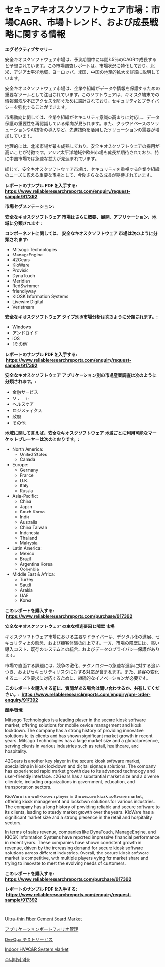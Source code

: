 <p><h1>セキュアキオスクソフトウェア市場：市場CAGR、市場トレンド、および成長戦略に関する情報</h1></p><p><strong>エグゼクティブサマリー</strong></p>
<p><p>安全キオスクソフトウェア市場は、予測期間中に年間8.5％のCAGRで成長すると予想されています。この市場調査レポートは、市場状況に特化しており、北米、アジア太平洋地域、ヨーロッパ、米国、中国の地理的拡大を詳細に説明しています。</p><p>安全キオスクソフトウェア市場は、企業や組織がデータや情報を保護するための重要なツールとして注目されています。このソフトウェアは、キオスク端末での情報漏洩や不正アクセスを防ぐために設計されており、セキュリティとプライバシーを強化することができます。</p><p>市場動向に関しては、企業や組織がセキュリティ意識の高まりに対応し、データ保護の重要性を再認識している傾向が見られます。また、クラウドベースのソリューションやAI技術の導入など、先進技術を活用したソリューションの需要が増加しています。</p><p>地理的には、北米市場が最も成熟しており、安全キオスクソフトウェアの採用が高いことが特徴です。アジア太平洋地域や欧州市場も成長が期待されており、特に中国市場では急速な拡大が見込まれています。</p><p>総じて、安全キオスクソフトウェア市場は、セキュリティを重視する企業や組織のニーズに応える重要な市場として、今後さらなる成長が期待されています。</p></p>
<p><strong>レポートのサンプル PDF を入手する: <a href="https://www.reliableresearchreports.com/enquiry/request-sample/917392">https://www.reliableresearchreports.com/enquiry/request-sample/917392</a></strong></p>
<p><strong>市場セグメンテーション:</strong></p>
<p><strong> 安全なキオスクソフトウェア 市場はさらに概要、展開、アプリケーション、地域に分類されます :</strong></p>
<p><strong>コンポーネントに関しては、 安全なキオスクソフトウェア 市場は次のように分類されます: &nbsp;</strong></p>
<p><ul><li>Mitsogo Technologies</li><li>ManageEngine</li><li>42Gears</li><li>KioWare</li><li>Provisio</li><li>DynaTouch</li><li>Meridian</li><li>RedSwimmer</li><li>friendlyway</li><li>KIOSK Information Systems</li><li>Livewire Digital</li><li>Veristream</li></ul></p>
<p><strong> 安全なキオスクソフトウェア タイプ別の市場分析は次のように分類されます。:</strong></p>
<p><ul><li>Windows</li><li>アンドロイド</li><li>iOS</li><li>[その他]</li></ul></p>
<p><strong>レポートのサンプル PDF を入手する: &nbsp;<a href="https://www.reliableresearchreports.com/enquiry/request-sample/917392">https://www.reliableresearchreports.com/enquiry/request-sample/917392</a></strong></p>
<p><strong> 安全なキオスクソフトウェア アプリケーション別の市場産業調査は次のように分類されます。:</strong></p>
<p><ul><li>金融サービス</li><li>リテール</li><li>ヘルスケア</li><li>ロジスティクス</li><li>政府</li><li>その他</li></ul></p>
<p><strong>地域に関して言えば、安全なキオスクソフトウェア 地域ごとに利用可能なマーケットプレーヤーは次のとおりです。:</strong></p>
<p><ul>
    <li>
        North America:
        <ul>
            <li>United States</li>
            <li>Canada</li>
        </ul>
    </li>
    <li>
        Europe:
        <ul>
            <li>Germany</li>
            <li>France</li>
            <li>U.K.</li>
            <li>Italy</li>
            <li>Russia</li>
        </ul>
    </li>
    <li>
        Asia-Pacific:
        <ul>
            <li>China</li>
            <li>Japan</li>
            <li>South Korea</li>
            <li>India</li>
            <li>Australia</li>
            <li>China Taiwan</li>
            <li>Indonesia</li>
            <li>Thailand</li>
            <li>Malaysia</li>
        </ul>
    </li>
    <li>
        Latin America:
        <ul>
            <li>Mexico</li>
            <li>Brazil</li>
            <li>Argentina Korea</li>
            <li>Colombia</li>
        </ul>
    </li>
    <li>
        Middle East & Africa:
        <ul>
            <li>Turkey</li>
            <li>Saudi</li>
            <li>Arabia</li>
            <li>UAE</li>
            <li>Korea</li>
        </ul>
    </li>
    </ul></p>
<p><strong>このレポートを購入する: &nbsp;<a href="https://www.reliableresearchreports.com/purchase/917392">https://www.reliableresearchreports.com/purchase/917392</a></strong></p>
<p><strong>安全なキオスクソフトウェア の主な推進要因と障壁 市場</strong></p>
<p><p>キオスクソフトウェア市場における主要なドライバーは、デジタル化の進展、セキュリティ上の懸念、および顧客体験の向上です。一方、市場の障壁には、高い導入コスト、既存のシステムとの統合、およびデータのプライバシー保護があります。</p><p>市場で直面する課題には、競争の激化、テクノロジーの急速な進歩に対する追いつき、およびセキュリティリスクに対する対応が含まれます。また、顧客の変化するニーズや要求に対応するために、継続的なイノベーションが必要です。</p></p>
<p><strong>このレポートを購入する前に、質問がある場合は問い合わせるか、共有してください。:&nbsp; <a href="https://www.reliableresearchreports.com/enquiry/pre-order-enquiry/917392">https://www.reliableresearchreports.com/enquiry/pre-order-enquiry/917392</a></strong></p>
<p><strong>競争環境</strong></p>
<p><p>Mitsogo Technologies is a leading player in the secure kiosk software market, offering solutions for mobile device management and kiosk lockdown. The company has a strong history of providing innovative solutions to its clients and has shown significant market growth in recent years. Mitsogo Technologies has a large market size and a global presence, serving clients in various industries such as retail, healthcare, and hospitality.</p><p>42Gears is another key player in the secure kiosk software market, specializing in kiosk lockdown and digital signage solutions. The company has experienced rapid market growth due to its advanced technology and user-friendly interface. 42Gears has a substantial market size and a diverse clientele, including organizations in government, education, and transportation sectors.</p><p>KioWare is a well-known player in the secure kiosk software market, offering kiosk management and lockdown solutions for various industries. The company has a long history of providing reliable and secure software to its clients, leading to steady market growth over the years. KioWare has a significant market size and a strong presence in the retail and hospitality sectors.</p><p>In terms of sales revenue, companies like DynaTouch, ManageEngine, and KIOSK Information Systems have reported impressive financial performance in recent years. These companies have shown consistent growth in revenue, driven by the increasing demand for secure kiosk software solutions across different industries. Overall, the secure kiosk software market is competitive, with multiple players vying for market share and trying to innovate to meet the evolving needs of customers.</p></p>
<p><strong>このレポートを購入する: &nbsp; <a href="https://www.reliableresearchreports.com/purchase/917392">https://www.reliableresearchreports.com/purchase/917392</a></strong></p>
<p><strong>レポートのサンプル PDF を入手する: &nbsp;<a href="https://www.reliableresearchreports.com/enquiry/request-sample/917392">https://www.reliableresearchreports.com/enquiry/request-sample/917392</a></strong><strong></strong></p>
<p>&nbsp;</p>
<p><p><a href="https://issuu.com/reportprime-2/docs/ultra-thin-fiber-cement-board-market-size-2030.ppt">Ultra-thin Fiber Cement Board Market</a></p><p><a href="https://github.com/cbigkbh02719/Market-Research-Report-List-1/blob/main/6916699183318.md">アプリケーションポートフォリオ管理</a></p><p><a href="https://github.com/mreklxf44233/Market-Research-Report-List-1/blob/main/6412060183317.md">DevOps テストサービス</a></p><p><a href="https://issuu.com/reportprime-2/docs/indoor-hvacr-system-market-size-2030.pptx">Indoor HVAC&R System Market</a></p><p><a href="https://github.com/vsr06p4p49/Market-Research-Report-List-1/blob/main/9418911183387.md">수니티닙 약물</a></p></p>